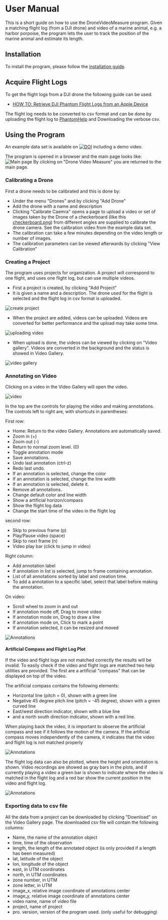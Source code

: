 # User Manual

This is a short guide on how to use the DroneVideoMeasure program.
Given a matching flight log (from a DJI drone) and video of a marine animal, e.g. a
harbor porpoise, the program lets the user to track the position of the
marine animal and estimate its length.

## Installation

To install the program, please follow the [installation guide](../README.md).

## Acquire Flight Logs

To get the flight logs from a DJI drone the following guide can be used.

* [HOW TO: Retrieve DJI Phantom Flight Logs from an Apple Device](https://www.phantomhelp.com/tips/how-to-retrieve-dji-go-flight-logs-from-itunes.29)

The flight log needs to be converted to csv format and can be done by uploading the flight log to [PhantomHelp](https://www.phantomhelp.com/LogViewer/Upload/) and Downloading the verbose csv.

## Using the Program

An example data set is available on [![DOI](https://zenodo.org/badge/DOI/10.5281/zenodo.3604005.svg)](https://doi.org/10.5281/zenodo.3604005) including a demo video.


The program is opened in a browser and the main page looks like:
![Main page](pic/dvm_main_window.png)
By clicking on "Drone Video Measure" you are returned to the main page.

### Calibrating a Drone

First a drone needs to be calibrated and this is done by:
* Under the menu "Drones" and by clicking "Add Drone"
* Add the drone with a name and description
* Clicking "Calibrate Caemra" opens a page to upload a video or set of images taken by the Drone of a checkerboard (like this [checkerboard.png](checkerboard.png)) from different angles are supplied to calibrate the drone camera. See the calibration video from the example data set.
* The calibration can take a few minutes depending on the video length or number of images.
* The calibration parameters can be viewed afterwards by clicking "View Calibration"

### Creating a Project

The program uses projects for organization. A project will correspond to one flight, and uses one flight log, but can use multiple videos.

* First a project is created, by clicking "Add Project"
* It is given a name and a description. The drone used for the flight is selected and the flight log in csv format is uploaded.

![create project](pic/dvm_create_project.png)

* When the project are added, videos can be uploaded. Videos are converted for better performance and the upload may take some time.

![uploading video](pic/dvm_uploading_video.png)

* When upload is done, the videos can be viewed by clicking on "Video gallery". Videos are converted in the background and the status is showed in Video Gallery.

![video gallery](pic/dvm_video_gallery.png)

### Annotating on Video

Clicking on a video in the Video Gallery will open the video.

![video](pic/dvm_video.png)

In the top are the controls for playing the video and making annotations. The controls left to right are, with shortcuts in parentheses:

First row:
* Home: Return to the video Gallery. Annotations are automatically saved.
* Zoom in (+)
* Zoom out (-)
* Return to normal zoom level. (0)
* Toggle annotation mode
* Save annotations.
* Undo last annotation (ctrl-z)
* Redo last undo.
* If an annotation is selected, change the color
* If an annotation is selected, change the line width
* If an annotation is selected, delete it.
* Remove all annotations.
* Change default color and line width
* Show a artificial horizon/compass
* Show the flight log data
* Change the start time of the video in the flight log

second row:
* Skip to previous frame (p)
* Play/Pause video (space)
* Skip to next frame (n)
* Video play bar (click to jump in video)

Right column:
* Add annotation label
* If annotation in list is selected, jump to frame containing annotation.
* List of all annotations sorted by label and creation time.
* To add a annotation to a specific label, select that label before making the annotation.

On video:
* Scroll wheel to zoom in and out
* If annotation mode off, Drag to move video
* If annotation mode on, Drag to draw a line
* If annotation mode on, Click to mark a point
* If annotation selected, it can be resized and moved

![Annotations](pic/dvm_annotations.png)

#### Artificial Compass and Flight Log Plot

If the video and flight logs are not matched correctly the results will be invalid. To easily check if the video and flight logs are matched two help utilities are provided. The first are a artificial "compass" that can be displayed on top of the video.

The artificial compass contains the following elements:

* Horizontal line (pitch = 0), shown with a green line
* Negative 45 degree pitch line (pitch = -45 degree), shown with a green curved line
* East/west direction indicator, shown with a blue line
* and a north south direction indicator, shown with a red line.

When playing back the video, it is important to observe the artificial compass and see if it follows the motion of the camera. If the artificial compass moves independently of the camera, it indicates that the video and flight log is not matched properly

![Annotations](pic/dvm_horizon.png)

The flight log data can also be plotted, where the height and orientation is shown. Video recordings are showed as gray bars in the plots, and if currently playing a video a green bar is shown to indicate where the video is matched in the flight log and a red bar show the current position in the video and flight log.

![Annotations](pic/dvm_plot.png)

### Exporting data to csv file

All the data from a project can be downloaded by clicking "Download" on the Video Gallery page. The downloaded csv file will contain the following columns:

* Name, the name of the annotation object
* time, time of the observation
* length, the length of the annotated object (is only provided if a length has been measured)
* lat, latitude of the object
* lon, longitude of the object
* east, in UTM coordinates
* north, in UTM coordinates
* zone number, in UTM
* zone letter, in UTM
* image_x, relative image coordinate of annotations center
* image_y, relative image coordinate of annotations center
* video name, name of video file
* project, name of project
* pro. version, version of the program used. (only useful for debugging)
